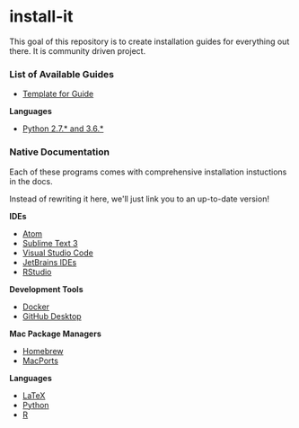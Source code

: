 # install-it

This goal of this repository is to create installation guides for everything out there. It is community driven project.


### List of Available Guides

- [Template for Guide](https://github.com/moghya/install-it/blob/master/guides/template.md)

**Languages**

- [Python 2.7.* and 3.6.\*](https://github.com/moghya/install-it/blob/master/guides/Python.md)


### Native Documentation

Each of these programs comes with comprehensive installation instuctions in the docs.

Instead of rewriting it here, we'll just link you to an up-to-date version!

**IDEs**

+ [Atom](https://github.com/atom/atom/#installing)
+ [Sublime Text 3](http://www.sublimetext.com/3)
+ [Visual Studio Code](https://code.visualstudio.com/)
+ [JetBrains IDEs](https://www.jetbrains.com/products.html?fromMenu)
+ [RStudio](https://www.rstudio.com/products/rstudio/#Desktop)

**Development Tools**

+ [Docker](https://docs.docker.com/install/#cloud)
+ [GitHub Desktop](https://desktop.github.com/)

**Mac Package Managers**

+ [Homebrew](https://docs.brew.sh/Installation)
+ [MacPorts](https://www.macports.org/install.php)

**Languages**

+ [LaTeX](https://www.latex-project.org/get/)
+ [Python](https://www.python.org/downloads/)
+ [R](https://cran.r-project.org/mirrors.html)
